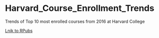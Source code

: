 # Harvard_Course_Enrollment_Trends

Trends of Top 10 most enrolled courses from 2016 at Harvard College 

[Lnik to RPubs](http://rpubs.com/diego_martinez/harvard_course_trends)